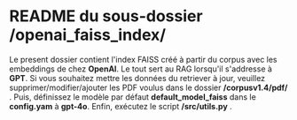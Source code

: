 # README du sous-dossier /openai_faiss_index/

Le present dossier contient l'index FAISS créé à partir du corpus avec les embeddings de chez **OpenAI**. Le tout sert au RAG lorsqu'il s'addresse à **GPT**.
Si vous souhaitez mettre les données du retriever à jour, veuillez supprimer/modifier/ajouter les PDF voulus dans le dossier **/corpusv1.4/pdf/** .
Puis, définissez le modèle par défaut **default_model_faiss** dans le **config.yam** à **gpt-4o**. Enfin, exécutez le script **/src/utils.py** .